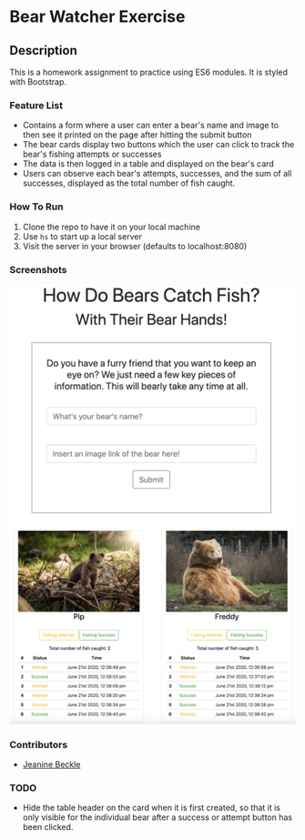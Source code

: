 # Bear Watcher Exercise

## Description
This is a homework assignment to practice using ES6 modules. It is styled with Bootstrap.

### Feature List
* Contains a form where a user can enter a bear's name and image to then see it printed on the page after hitting the submit button
* The bear cards display two buttons which the user can click to track the bear's fishing attempts or successes
* The data is then logged in a table and displayed on the bear's card
* Users can observe each bear's attempts, successes, and the sum of all successes, displayed as the total number of fish caught.

### How To Run
1. Clone the repo to have it on your local machine
1. Use `hs` to start up a local server
1. Visit the server in your browser (defaults to localhost:8080)

### Screenshots
<img src='./assets/images/bear1.png' width=500>
<img src='./assets/images/bear3.png' width=600>

### Contributors
* [Jeanine Beckle](https://github.com/jeaninebeckle)

### TODO
* Hide the table header on the card when it is first created, so that it is only visible for the individual bear after a success or attempt button has been clicked.
